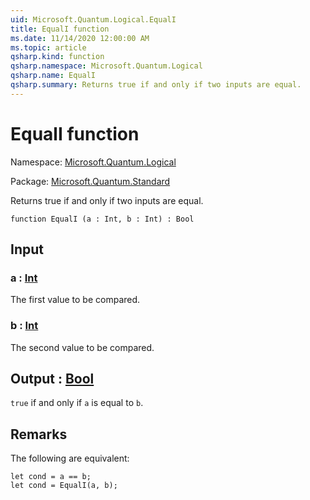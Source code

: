 ```yaml
---
uid: Microsoft.Quantum.Logical.EqualI
title: EqualI function
ms.date: 11/14/2020 12:00:00 AM
ms.topic: article
qsharp.kind: function
qsharp.namespace: Microsoft.Quantum.Logical
qsharp.name: EqualI
qsharp.summary: Returns true if and only if two inputs are equal.
---
```


# EqualI function

Namespace: [Microsoft.Quantum.Logical](xref:Microsoft.Quantum.Logical)

Package: [Microsoft.Quantum.Standard](https://nuget.org/packages/Microsoft.Quantum.Standard)


Returns true if and only if two inputs are equal.

```qsharp
function EqualI (a : Int, b : Int) : Bool
```


## Input

### a : [Int](xref:microsoft.quantum.lang-ref.int)

The first value to be compared.


### b : [Int](xref:microsoft.quantum.lang-ref.int)

The second value to be compared.



## Output : [Bool](xref:microsoft.quantum.lang-ref.bool)

`true` if and only if `a` is equal to `b`.

## Remarks

The following are equivalent:```Q#let cond = a == b;let cond = EqualI(a, b);```